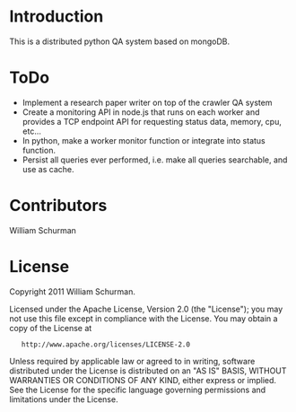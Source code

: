 Introduction
========

This is a distributed python QA system based on mongoDB.

ToDo
=============

* Implement a research paper writer on top of the crawler QA system
* Create a monitoring API in node.js that runs on each worker and provides a TCP endpoint API for requesting status data, memory, cpu, etc...
* In python, make a worker monitor function or integrate into status function.
* Persist all queries ever performed, i.e. make all queries searchable, and use as cache.

Contributors
=============

William Schurman

License
========

 Copyright 2011 William Schurman.

   Licensed under the Apache License, Version 2.0 (the "License");
   you may not use this file except in compliance with the License.
   You may obtain a copy of the License at

       http://www.apache.org/licenses/LICENSE-2.0

   Unless required by applicable law or agreed to in writing, software
   distributed under the License is distributed on an "AS IS" BASIS,
   WITHOUT WARRANTIES OR CONDITIONS OF ANY KIND, either express or implied.
   See the License for the specific language governing permissions and
   limitations under the License.
